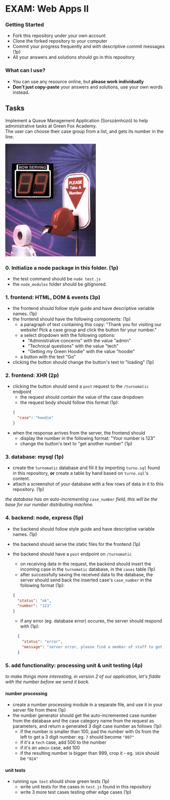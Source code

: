 # EXAM: Web Apps II

### Getting Started
 - Fork this repository under your own account
 - Clone the forked repository to your computer
 - Commit your progress frequently and with descriptive commit messages (1p)
 - All your answers and solutions should go in this repository

### What can I use?
- You can use any resource online, but **please work individually**
- **Don't just copy-paste** your answers and solutions, use your own words instead.


## Tasks
Implement a Queue Management Application (Sorszámhúzó) to help
administrative tasks at Green Fox Academy.   
The user can choose their case group from a list,
and gets its number in the line.

![Image of a Turnomatic](TurnomaticLG.jpg)

### 0. Initialize a node package in this folder. (1p)
- the test command should be `node test.js`
- the `node_modules` folder should be gitignored.

### 1. frontend: HTML, DOM & events (3p)
- the frontend should follow style guide and have descriptive variable names. (1p)
- the frontend should have the following components: (1p)
  - a paragraph of text containing this copy: "Thank you for visiting our website! Pick a case group and click the button for your number."
  - a select dropdown with the following options:
    - "Administrative concerns" with the value "admin"
    - "Technical questions" with the value "tech"
    - "Getting my Green Hoodie" with the value "hoodie"
  - a button with the text "Go"
- clicking the button should change the button's text to "loading" (1p)

### 2. frontend: XHR (2p)
- clicking the button should send a `post` request to the `/turnomatic` endpoint
  - the request should contain the value of the case dropdown
  - the request body should follow this format (1p):
  ```json
  {
    "case": "hoodie"
  }
  ```
- when the response arrives from the server, the frontend should
  - display the number in the following format: "Your number is 123"
  - change the button's text to "get another number" (1p)


### 3. database: mysql (1p)
- create the `turnomatic` database and fill it by importing `turno.sql` found in this repository, **or** create a table by hand based on `turno.sql`'s content.
- attach a screenshot of your database with a few rows of data in it to this repository. (1p)   

*the database has an auto-incrementing `case_number` field, this will be the base for our number distributing machine.*

### 4. backend: node, express (5p)
- the backend should follow style guide and have descriptive variable names. (1p)
- the backend should serve the static files for the frontend (1p)

- the backend should have a `post` endpoint on `/turnomatic`
  - on receiving data in the request, the backend should insert the incoming case in
  the `turnomatic` database, in the `cases` table (1p)
  - after successfully saving the received data to the database, the server should send back the inserted case's `case_number` in the following format (1p):   
  ```json
  {
    "status": "ok",
    "number": "123"
  }
  ```
  - if any error (eg. database error) occures, the server should respond with (1p):   
  ```json
    {
      "status": "error",
      "message": "server error, please find a member of staff to get your number"
    }
  ```

### 5. add functionality: processing unit & unit testing (4p)
*to make things more interesting, in version 2 of our application, let's fiddle with the number before we send it back.*

#### number processing
- create a number processing module in a separate file, and use it in your server file from there (1p)
- the number generator should get the auto-incremented case number from the database and the case category name from the request as parameters, and return a generated 3 digit case number as follows (1p):
  - if the number is smaller than 100, pad the number with 0s from the left to get a 3 digit number: eg. `7` should become `"007"`
  - if it's a `tech` case, add 500 to the number
  - if it's an `admin` case, add 100
  - if the resulting number is bigger than 999, crop it - eg. `1024` should be `"024"`

#### unit tests
- running `npm test` should show green tests (1p)
  - write unit tests for the cases in `test.js` found in this repository
  - write 3 more test cases testing other edge cases (1p)
